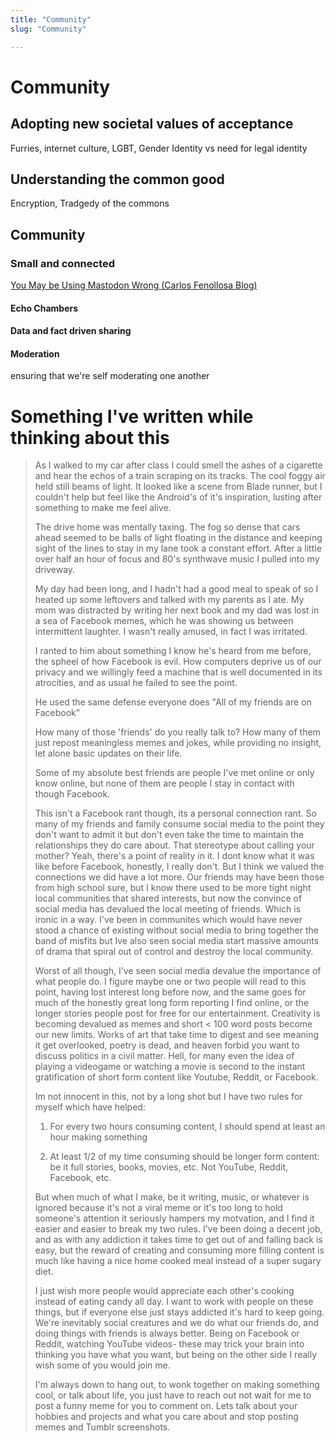 ```yaml
---
title: "Community"
slug: "Community"

---
```


# Community

## Adopting new societal values of acceptance

Furries, internet culture, LGBT, Gender Identity vs need for legal identity

## Understanding the common good

Encryption, Tradgedy of the commons

## Community

### Small and connected

[You May be Using Mastodon Wrong (Carlos Fenollosa Blog)](https://cfenollosa.com/blog/you-may-be-using-mastodon-wrong.html)

#### Echo Chambers

#### Data and fact driven sharing

#### Moderation

ensuring that we're self moderating one another


# Something I've written while thinking about this

>As I walked to my car after class I could smell the ashes of a cigarette and hear the echos of a train scraping on its tracks. The cool foggy air held still beams of light. It looked like a scene from Blade runner, but I couldn't help but feel like the Android's of it's inspiration, lusting after something to make me feel alive.
>
>The drive home was mentally taxing. The fog so dense that cars ahead seemed to be balls of light floating in the distance and keeping sight of the lines to stay in my lane took a constant effort. After a little over half an hour of focus and 80's synthwave music I pulled into my driveway.
>
>My day had been long, and I hadn't had a good meal to speak of so I heated up some leftovers and talked with my parents as I ate. My mom was distracted by writing her next book and my dad was lost in a sea of Facebook memes, which he was showing us between intermittent laughter. I wasn't really amused, in fact I was irritated.
>
>I ranted to him about something I know he's heard from me before, the spheel of how Facebook is evil. How computers deprive us of our privacy and we willingly feed a machine that is well documented in its atrocities, and as usual he failed to see the point.
>
>He used the same defense everyone does
>"All of my friends are on Facebook"
>
>How many of those 'friends' do you really talk to? How many of them just repost meaningless memes and jokes, while providing no insight, let alone basic updates on their life.
>
>Some of my absolute best friends are people I've met online or only know online, but none of them are people I stay in contact with though Facebook.
>
>This isn't a Facebook rant though, its a personal connection rant. So many of my friends and family consume social media to the point they don't want to admit it but don't even take the time to maintain the relationships they do care about. That stereotype about calling your mother? Yeah, there's a point of reality in it. I dont know what it was like before Facebook, honestly, I really don't. But I think we valued the connections we did have a lot more. Our friends may have been those from high school sure, but I know there used to be more tight night local communities that shared interests, but now the convince of social media has devalued the local meeting of friends. Which is ironic in a way. I've been in communites which would have never stood a chance of existing without social media to bring together the band of misfits but Ive also seen social media start massive amounts of drama that spiral out of control and destroy the local community.
>
>Worst of all though, I've seen social media devalue the importance of what people do. I figure maybe one or two people will read to this point, having lost interest long before now, and the same goes for much of the honestly great long form reporting I find online, or the longer stories people post for free for our entertainment. Creativity is becoming devalued as memes and short < 100 word posts become our new limits. Works of art that take time to digest and see meaning it get overlooked, poetry is dead, and heaven forbid you want to discuss politics in a civil matter. Hell, for many even the idea of playing a videogame or watching a movie is second to the instant gratification of short form content like Youtube, Reddit, or Facebook.
>
>Im not innocent in this, not by a long shot but I have two rules for myself which have helped:
>
>1. For every two hours consuming content, I should spend at least an hour making something
>
>2. At least 1/2 of my time consuming should be longer form content: be it full stories, books, movies, etc. Not YouTube, Reddit, Facebook, etc.
>
>But when much of what I make, be it writing, music, or whatever is ignored because it's not a viral meme or it's too long to hold someone's attention it seriously hampers my motvation, and I find it easier and easier to break my two rules. I've been doing a decent job, and as with any addiction it takes time to get out of and falling back is easy, but the reward of creating and consuming more filling content is much like having a nice home cooked meal instead of a super sugary diet.
>
>I just wish more people would appreciate each other's cooking instead of eating candy all day. I want to work with people on these things, but if everyone else just stays addicted it's hard to keep going. We're inevitably social creatures and we do what our friends do, and doing things with friends is always better. Being on Facebook or Reddit, watching YouTube videos- these may trick your brain into thinking you have what you want, but being on the other side I really wish some of you would join me.
>
>I'm always down to hang out, to wonk together on making something cool, or talk about life, you just have to reach out not wait for me to post a funny meme for you to comment on. Lets talk about your hobbies and projects and what you care about and stop posting memes and Tumblr screenshots.
